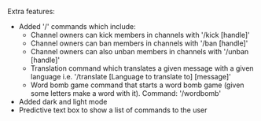 Extra features:
- Added '/' commands which include:
    - Channel owners can kick members in channels with '/kick [handle]'
    - Channel owners can ban members in channels with '/ban [handle]'
    - Channel owners can also unban members in channels with '/unban [handle]'
    - Translation command which translates a given message with a given language i.e. '/translate [Language to translate to] [message]'
    - Word bomb game command that starts a word bomb game (given some letters make a word with it). Command: '/wordbomb'
- Added dark and light mode
- Predictive text box to show a list of commands to the user
